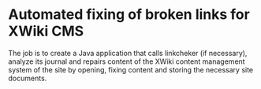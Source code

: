 # Automated fixing of broken links for XWiki CMS
The job is to create a Java application that calls linkcheker (if necessary), analyze its journal and repairs content of the XWiki content management system of the site by opening, fixing content and storing the necessary site documents.
